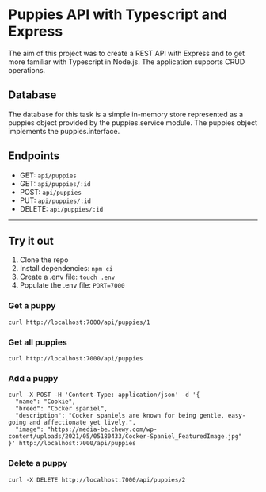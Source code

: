 # Puppies API with Typescript and Express
The aim of this project was to create a REST API with Express and to get more familiar with Typescript in Node.js. The application supports CRUD operations. 

## **Database** 
The database for this task is a simple in-memory store represented as a puppies object provided by the puppies.service module.
The puppies object implements the puppies.interface.

## **Endpoints**
- GET: `api/puppies`
- GET: `api/puppies/:id`
- POST: `api/puppies`
- PUT: `api/puppies/:id`
- DELETE: `api/puppies/:id`

___

## **Try it out** 
1. Clone the repo
2. Install dependencies: `npm ci`
3. Create a .env file: `touch .env`
4. Populate the .env file: `PORT=7000`


### **Get a puppy**
```
curl http://localhost:7000/api/puppies/1
```

### **Get all puppies**
```
curl http://localhost:7000/api/puppies
```

### **Add a puppy**
```
curl -X POST -H 'Content-Type: application/json' -d '{
  "name": "Cookie",
  "breed": "Cocker spaniel",
  "description": "Cocker spaniels are known for being gentle, easy-going and affectionate yet lively.",
  "image": "https://media-be.chewy.com/wp-content/uploads/2021/05/05180433/Cocker-Spaniel_FeaturedImage.jpg"
}' http://localhost:7000/api/puppies
```

### **Delete a puppy**
```
curl -X DELETE http://localhost:7000/api/puppies/2
```
